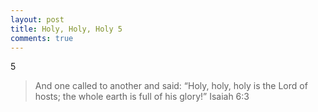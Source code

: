 ```yaml
---
layout: post
title: Holy, Holy, Holy 5
comments: true
---
```


5

> And one called to another and said:
>     “Holy, holy, holy is the Lord of hosts;
>     the whole earth is full of his glory!”
> Isaiah 6:3